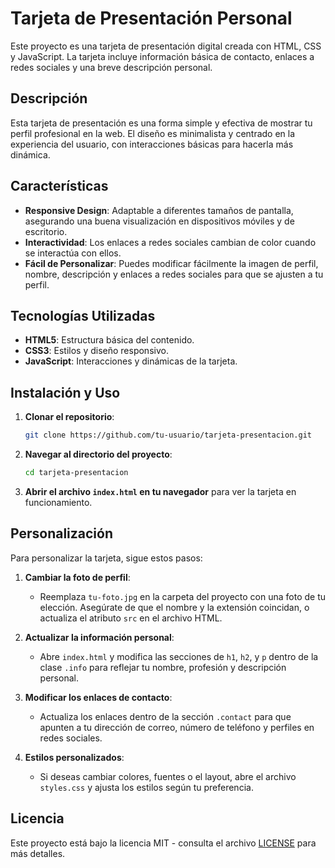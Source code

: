 # Tarjeta de Presentación Personal

Este proyecto es una tarjeta de presentación digital creada con HTML, CSS y JavaScript. La tarjeta incluye información básica de contacto, enlaces a redes sociales y una breve descripción personal.

## Descripción

Esta tarjeta de presentación es una forma simple y efectiva de mostrar tu perfil profesional en la web. El diseño es minimalista y centrado en la experiencia del usuario, con interacciones básicas para hacerla más dinámica.

## Características

- **Responsive Design**: Adaptable a diferentes tamaños de pantalla, asegurando una buena visualización en dispositivos móviles y de escritorio.
- **Interactividad**: Los enlaces a redes sociales cambian de color cuando se interactúa con ellos.
- **Fácil de Personalizar**: Puedes modificar fácilmente la imagen de perfil, nombre, descripción y enlaces a redes sociales para que se ajusten a tu perfil.

## Tecnologías Utilizadas

- **HTML5**: Estructura básica del contenido.
- **CSS3**: Estilos y diseño responsivo.
- **JavaScript**: Interacciones y dinámicas de la tarjeta.

## Instalación y Uso

1. **Clonar el repositorio**:
    ```bash
    git clone https://github.com/tu-usuario/tarjeta-presentacion.git
    ```
2. **Navegar al directorio del proyecto**:
    ```bash
    cd tarjeta-presentacion
    ```
3. **Abrir el archivo `index.html` en tu navegador** para ver la tarjeta en funcionamiento.

## Personalización

Para personalizar la tarjeta, sigue estos pasos:

1. **Cambiar la foto de perfil**: 
   - Reemplaza `tu-foto.jpg` en la carpeta del proyecto con una foto de tu elección. Asegúrate de que el nombre y la extensión coincidan, o actualiza el atributo `src` en el archivo HTML.
   
2. **Actualizar la información personal**:
   - Abre `index.html` y modifica las secciones de `h1`, `h2`, y `p` dentro de la clase `.info` para reflejar tu nombre, profesión y descripción personal.
   
3. **Modificar los enlaces de contacto**:
   - Actualiza los enlaces dentro de la sección `.contact` para que apunten a tu dirección de correo, número de teléfono y perfiles en redes sociales.

4. **Estilos personalizados**:
   - Si deseas cambiar colores, fuentes o el layout, abre el archivo `styles.css` y ajusta los estilos según tu preferencia.


## Licencia

Este proyecto está bajo la licencia MIT - consulta el archivo [LICENSE](LICENSE) para más detalles.
